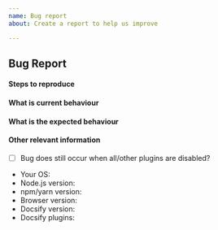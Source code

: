 ```yaml
---
name: Bug report
about: Create a report to help us improve

---
```

<!-- Please don't delete this template or we'll close your issue -->
<!-- Please use English language -->
<!-- Before creating an issue please make sure you are using the latest version of Docsify. -->
<!-- Please ask questions on StackOverflow: https://stackoverflow.com/questions/ask?tags=docsify -->

## Bug Report

#### Steps to reproduce



#### What is current behaviour



#### What is the expected behaviour



#### Other relevant information

<!-- (Update "[ ]" to "[x]" to check a box) -->
- [ ] Bug does still occur when all/other plugins are disabled?

- Your OS: 
- Node.js version: 
- npm/yarn version: 
- Browser version: 
- Docsify version: 
- Docsify plugins: 

<!-- Love docsify? Please consider supporting our collective:
👉  https://opencollective.com/docsify/donate -->
